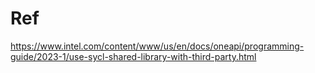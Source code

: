 # Ref
https://www.intel.com/content/www/us/en/docs/oneapi/programming-guide/2023-1/use-sycl-shared-library-with-third-party.html